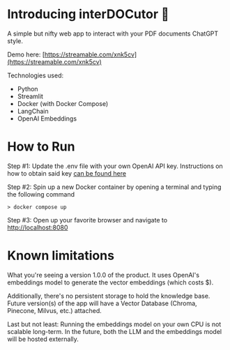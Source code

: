 # Introducing interDOCutor 🤖
A simple but nifty web app to interact with your PDF documents ChatGPT style. 

Demo here: [https://streamable.com/xnk5cv](https://streamable.com/xnk5cv)

Technologies used:

- Python
- Streamlit
- Docker (with Docker Compose)
- LangChain
- OpenAI Embeddings

# How to Run

Step #1: Update the .env file with your own OpenAI API key. Instructions on how to obtain said key [can be found here](https://platform.openai.com/docs/quickstart?context=python)

Step #2: Spin up a new Docker container by opening a terminal and typing the following command

```
> docker compose up
```
Step #3: Open up your favorite browser and navigate to [http://localhost:8080](http://localhost:8080)

# Known limitations

What you're seeing a version 1.0.0 of the product. It uses OpenAI's embeddings model to generate the vector embeddings (which costs $).

Additionally, there's no persistent storage to hold the knowledge base. Future version(s) of the app will have a Vector Database (Chroma, Pinecone, Milvus, etc.) attached.

Last but not least: Running the embeddings model on your own CPU is not scalable long-term. In the future, both the LLM and the embeddings model will be hosted externally.
